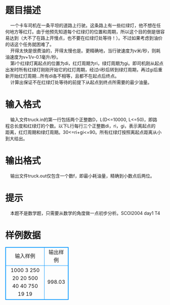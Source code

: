 # 

 
 # 题目描述 
&nbsp;&nbsp;&nbsp;&nbsp;一个卡车司机在一条平坦的道路上行驶。这条路上有一些红绿灯，他不想在任何地方等红灯。由于他预先知道每个红绿灯的位置和周期，所以这个目的倒是很容易达到（大不了在路上开慢点，也不要在红绿灯处等待！）。不过如果考虑到油价的话这个任务就困难了。<BR>&nbsp;&nbsp;&nbsp;&nbsp;开得太快是很费油的，开得太慢也是。更精确地，当行驶速度为v米/秒，则耗油速度为v+1/v-0.1毫升/秒。<BR>&nbsp;&nbsp;&nbsp;&nbsp;第i个红绿灯离起点的位置为di，红灯周期为ri，绿灯周期为gi。即司机刚从起点出发时所有红绿灯刚刚开始它的红灯周期，经过ri秒后转到绿灯周期，再过gi后重新开始红灯周期…所有di各不相等，且都不在起点后终点。<BR>&nbsp;&nbsp;&nbsp;&nbsp;计算出保证不在红绿灯处等待的前提下从起点到终点所需要的最少油量。<BR> 

 
 # 输入格式 
&nbsp;&nbsp;&nbsp;&nbsp;输入文件truck.in的第一行包括两个正整数D，L(D&lt;=10000,&nbsp;L&lt;=50)，即路<BR>程总长度和红绿灯的个数。以下L行每行三个正整数di，ri，gi，表示离起点的<BR>距离，红灯周期和绿灯周期。30&lt;=ri+gi&lt;=90。所有红绿灯按照离起点距离从小<BR>到大给出。 

 
 # 输出格式 
&nbsp;&nbsp;&nbsp;&nbsp;输出文件truck.out仅包含一个数f，即最小耗油量，精确到小数点后两位。 

 
 # 提示 
&nbsp;&nbsp;&nbsp;&nbsp;本题不是数学题，只需要从数学的角度做一点初步分析。SCOI2004&nbsp;day1&nbsp;T4 
# 样例数据
<style>
        table,table tr th, table tr td { border:1px solid #0094ff; }
        table { width: 200px; min-height: 25px; line-height: 25px; text-align: center; border-collapse: collapse;}   
    </style>
<table>
	<tr>
		<td>输入样例</td>
		<td>输出样例</td>
	</tr>
<tr><td>1000 3
250 20 20
500 40 40
750 19 19
</td><td>998.03
</td></tr></table>
